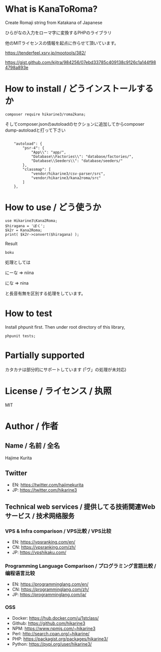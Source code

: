 # What is KanaToRoma?
Create Romaji string from Katakana of Japanese

ひらがなの入力をローマ字に変換するPHPのライブラリ

他のMITライセンスの情報を起点に作らせて頂いています。

https://tenderfeel.xsrv.jp/mootools/382/

https://gist.github.com/kijtra/984256/07ebd33785c409138c9126c1a144f984798a893e

# How to install / どうインストールするか
```
composer require hikarine3/roma2kana;
```

そしてcomposer.jsonのautoloadのセクションに追加してからcomposer dump-autoloadと打って下さい
```

    "autoload": {
        "psr-4": {
            "App\\": "app/",
            "Database\\Factories\\": "database/factories/",
            "Database\\Seeders\\": "database/seeders/"
        },
        "classmap": [
            "vendor/hikarine3/csv-parser/src",
            "vendor/hikarine3/kana2roma/src"
        ]
    },
```

# How to use / どう使うか

```
use Hikarine3\Kana2Roma;
$hiragana = 'ぼく';
$k2r = Kana2Roma;
print( $k2r->convert($hiragana) );
```

Result
```
boku
```

処理としては

にーな => niina

にな => nina

と長音有無を区別する処理をしています。

# How to test

Install phpunit first. Then under root directory of this library,

```
phpunit tests;
```

# Partially supported
カタカナは部分的にサポートしています
(「ヴ」の処理が未対応)


# License / ライセンス / 执照

MIT

# Author / 作者

## Name / 名前 / 全名
Hajime Kurita

## Twitter
- EN: https://twitter.com/hajimekurita
- JP: https://twitter.com/hikarine3

## Technical web services / 提供してる技術関連Webサービス / 技术网络服务
### VPS & Infra comparison / VPS比較 / VPS比较
- EN: https://vpsranking.com/en/
- CN: https://vpsranking.com/zh/
- JP: https://vpshikaku.com/

### Programming Language Comparison / プログラミング言語比較 / 编程语言比较
- EN: https://programminglang.com/en/
- CN: https://programminglang.com/zh/
- JP: https://programminglang.com/ja/

### OSS
- Docker: https://hub.docker.com/u/1stclass/
- Github: https://github.com/hikarine3
- NPM: https://www.npmjs.com/~hikarine3
- Perl: http://search.cpan.org/~hikarine/
- PHP: https://packagist.org/packages/hikarine3/
- Python: https://pypi.org/user/hikarine3/

